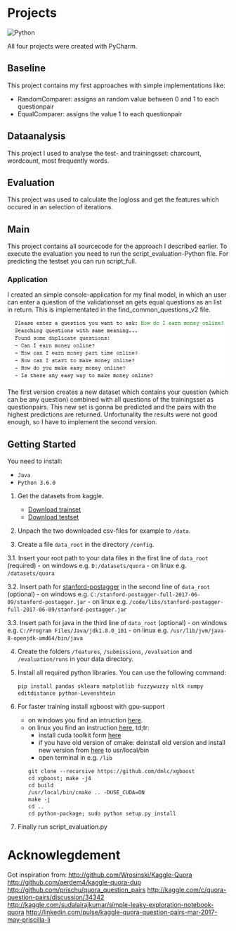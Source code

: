 # Projects
![Python](https://img.shields.io/badge/python-3.6.0-green.svg)

All four projects were created with PyCharm.

## Baseline

This project contains my first approaches with simple implementations like:
- RandomComparer: assigns an random value between 0 and 1 to each questionpair
- EqualComparer: assigns the value 1 to each questionpair 

## Dataanalysis

This project I used to analyse the test- and trainingsset: charcount, wordcount, most frequently words.

## Evaluation

This project was used to calculate the logloss and get the features which occured in an selection of iterations.

## Main

This project contains all sourcecode for the approach I described earlier. To execute the evaluation you need to run the script_evaluation-Python file. For predicting the testset you can run script_full.

### Application

I created an simple console-application for my final model, in which an user can enter a question of the validationset an gets equal questions as an list in return. This is implementated in the find_common_questions_v2 file.

<p align="center">
  <img alt="find_common_questions Screenshot" src="../screenshots/find_common_questions.PNG">
</p>

The first version creates a new dataset which contains your question (which can be any question) combined with all questions of the trainingsset as questionpairs. This new set is gonna be predicted and the pairs with the highest predictions are returned. Unfortunality the results were not good enough, so I have to implement the second version.

## Getting Started
You need to install:
- `Java`
- `Python 3.6.0`

1. Get the datasets from kaggle.
	- [Download trainset](https://www.kaggle.com/c/quora-question-pairs/download/train.csv.zip)  
	- [Download testset](https://www.kaggle.com/c/quora-question-pairs/download/test.csv.zip) 

2. Unpach the two downloaded csv-files for example to `/data`.

3. Create a file `data_root` in the directory `/config`.

3.1. Insert your root path to your data files in the first line of `data_root` (required)
	- on windows e.g. `D:/datasets/quora`
	- on linux e.g. `/datasets/quora`

3.2. Insert path for [stanford-postagger](https://nlp.stanford.edu/software/tagger.shtml#Download) in the second line of `data_root` (optional)
	- on windows e.g. `C:/stanford-postagger-full-2017-06-09/stanford-postagger.jar`
	- on linux e.g. `/code/libs/stanford-postagger-full-2017-06-09/stanford-postagger.jar`

3.3. Insert path for java in the third line of `data_root` (optional)
	- on windows e.g. `C:/Program Files/Java/jdk1.8.0_101`
	- on linux e.g. `/usr/lib/jvm/java-8-openjdk-amd64/bin/java`

4. Create the folders `/features`, `/submissions`, `/evaluation` and `/evaluation/runs` in your data directory.

5. Install all required python libraries. You can use the following command:
	```shell
	pip install pandas sklearn matplotlib fuzzywuzzy nltk numpy editdistance python-Levenshtein
	```

6. For faster training install xgboost with gpu-support
	- on windows you find an intruction [here](http://www.picnet.com.au/blogs/guido/post/2016/09/22/xgboost-windows-x64-binaries-for-download/).
	- on linux you find an instruction [here](https://github.com/dmlc/xgboost/blob/master/doc/build.md), td;tr:
		- install cuda toolkit form [here](https://developer.nvidia.com/cuda-downloads?target_os=Linux)
		- if you have old version of cmake: deinstall old version and install new version from [here](https://cmake.org/download/) to usr/local/bin
		- open terminal in e.g. `/lib`
		```shell
		git clone --recursive https://github.com/dmlc/xgboost
		cd xgboost; make -j4
		cd build
		/usr/local/bin/cmake .. -DUSE_CUDA=ON
		make -j
		cd ..
		cd python-package; sudo python setup.py install
		```
	
7. Finally run script_evaluation.py

# Acknowlegdement
Got inspiration from:
http://github.com/Wrosinski/Kaggle-Quora
http://github.com/aerdem4/kaggle-quora-dup
http://github.com/prischu/quora_question_pairs
http://kaggle.com/c/quora-question-pairs/discussion/34342
http://kaggle.com/sudalairajkumar/simple-leaky-exploration-notebook-quora
http://linkedin.com/pulse/kaggle-quora-question-pairs-mar-2017-may-priscilla-li